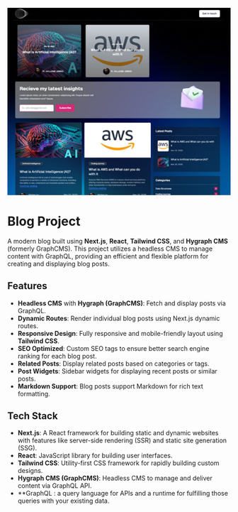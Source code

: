 ![Blog Screenshot](Capture.JPG)

# Blog Project

A modern blog built using **Next.js**, **React**, **Tailwind CSS**, and **Hygraph CMS** (formerly GraphCMS). This project utilizes a headless CMS to manage content with GraphQL, providing an efficient and flexible platform for creating and displaying blog posts.

## Features

- **Headless CMS** with **Hygraph (GraphCMS)**: Fetch and display posts via GraphQL.
- **Dynamic Routes**: Render individual blog posts using Next.js dynamic routes.
- **Responsive Design**: Fully responsive and mobile-friendly layout using **Tailwind CSS**.
- **SEO Optimized**: Custom SEO tags to ensure better search engine ranking for each blog post.
- **Related Posts**: Display related posts based on categories or tags.
- **Post Widgets**: Sidebar widgets for displaying recent posts or similar posts.
- **Markdown Support**: Blog posts support Markdown for rich text formatting.

## Tech Stack

- **Next.js**: A React framework for building static and dynamic websites with features like server-side rendering (SSR) and static site generation (SSG).
- **React**: JavaScript library for building user interfaces.
- **Tailwind CSS**: Utility-first CSS framework for rapidly building custom designs.
- **Hygraph CMS (GraphCMS)**: Headless CMS to manage and deliver content via GraphQL API.
- **GraphQL : a query language for APIs and a runtime for fulfilling those queries with your existing data.

